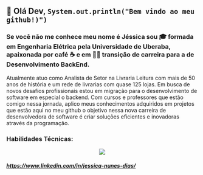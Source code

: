 ## 👋 Olá Dev, `System.out.println("Bem vindo ao meu github!)")`
### Se você não me conhece meu nome é Jéssica sou 🎓 formada em Engenharia Elétrica pela Universidade de Uberaba, apaixonada por café ☕ e em 👨‍💻 transição de carreira para a de Desenvolvimento BackEnd.

Atualmente atuo como Analista de Setor na Livraria Leitura com mais de 50 anos de história e um rede de livrarias com quase 125 lojas.
Em busca de novos desafios profissionais estou em migração para o desenvolvimento de software em especial o backend. Com cursos e professores que estão comigo nessa jornada, aplico meus conhecimentos adquiridos em projetos que estão aqui no meu github o objetivo nessa nova carreira de desenvolvedora de software é criar soluções eficientes e inovadoras através da programação.

### Habilidades Técnicas:
<p align="center">
  <a href="https://skillicons.dev">
    <img src="https://skillicons.dev/icons?i=java,cs,spring,dotnet,angular,postgres,mysql,docker,git" />
  </a>
</p>

##### https://www.linkedin.com/in/jessica-nunes-dias/




